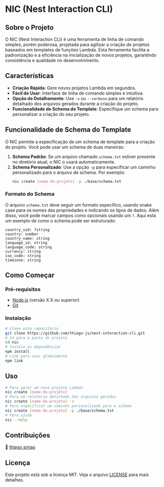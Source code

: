 # NIC (Nest Interaction CLI)

## Sobre o Projeto

O NIC (Nest Interaction CLI) é uma ferramenta de linha de comando simples, porém poderosa, projetada para agilizar a criação de projetos baseados em templates de funções Lambda. Esta ferramenta facilita a padronização e a eficiência na inicialização de novos projetos, garantindo consistência e qualidade no desenvolvimento.

## Características

- **Criação Rápida**: Gere novos projetos Lambda em segundos.
- **Fácil de Usar**: Interface de linha de comando simples e intuitiva.
- **Opção de Detalhamento**: Use `-v` ou `--verbose` para um relatório detalhado dos arquivos gerados durante a criação do projeto.
- **Funcionalidade de Schema do Template**: Especifique um schema para personalizar a criação do seu projeto.

## Funcionalidade de Schema do Template

O NIC permite a especificação de um schema de template para a criação do projeto. Você pode usar um schema de duas maneiras:

1. **Schema Padrão**: Se um arquivo chamado `schema.txt` estiver presente no diretório atual, o NIC o usará automaticamente.
2. **Schema Personalizado**: Use a opção `-p` para especificar um caminho personalizado para o arquivo de schema. Por exemplo:
   ```bash
   nic create [nome-do-projeto] -p ./base/schema.txt
   ```

### Formato do Schema

O arquivo `schema.txt` deve seguir um formato específico, usando snake case para os nomes das propriedades e indicando os tipos de dados. Além disso, você pode marcar campos como opcionais usando um `?`. Aqui está um exemplo de como o schema pode ser estruturado:

```
country_uid: ?string
country: number
country_name: string
language_id: string
language_code: string
currency: string
iso_code: string
timezone: string
```

## Como Começar

### Pré-requisitos

- [Node.js](https://nodejs.org/) (versão X.X ou superior)
- [Git](https://git-scm.com/)

### Instalação

```bash
# Clone este repositório
git clone https://github.com/thiago-js/nest-interaction-cli.git
# Vá para a pasta do projeto
cd nic
# Instale as dependências
npm install
# Link para usar globalmente
npm link
```

## Uso

```bash
# Para gerar um novo projeto Lambda
nic create [nome-do-projeto]
# Para um relatório detalhado dos arquivos gerados
nic create [nome-do-projeto] -v
# Para especificar um caminho personalizado para o schema
nic create [nome-do-projeto] -p ./base/schema.txt
# Para ajuda
nic --help
```

## Contribuições

:rocket: [thiago simao](thiago-js)

## Licença

Este projeto está sob a licença MIT. Veja o arquivo [LICENSE](LICENSE) para mais detalhes.
